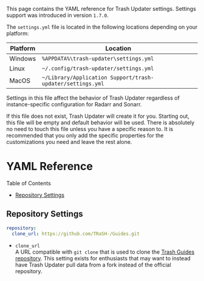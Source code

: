 This page contains the YAML reference for Trash Updater settings. Settings support was introduced in
version `1.7.0`.

The `settings.yml` file is located in the following locations depending on your platform:

| Platform | Location                                                   |
| -------- | ---------------------------------------------------------- |
| Windows  | `%APPDATA%\trash-updater\settings.yml`                     |
| Linux    | `~/.config/trash-updater/settings.yml`                     |
| MacOS    | `~/Library/Application Support/trash-updater/settings.yml` |

Settings in this file affect the behavior of Trash Updater regardless of instance-specific
configuration for Radarr and Sonarr.

If this file does not exist, Trash Updater will create it for you. Starting out, this file will be
empty and default behavior will be used. There is absolutely no need to touch this file unless you
have a specific reason to. It is recommended that you only add the specific properties for the
customizations you need and leave the rest alone.

# YAML Reference

Table of Contents

- [Repository Settings](#repository-settings)

## Repository Settings

```yml
repository:
  clone_url: https://github.com/TRaSH-/Guides.git
```

- `clone_url`<br>
  A URL compatible with `git clone` that is used to clone the [Trash Guides
  repository][official_repo]. This setting exists for enthusiasts that may want to instead have
  Trash Updater pull data from a fork instead of the official repository.

[official_repo]: https://github.com/TRaSH-/Guides
